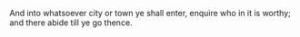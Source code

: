 And into whatsoever city or town ye shall enter, enquire who in it is worthy; and there abide till ye go thence.
